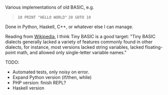 Various implementations of old BASIC, e.g.

> `10 PRINT "HELLO WORLD"`
> `20 GOTO 10`

Done in Python, Haskell, C++, or whatever else I can manage.

Reading from [Wikipedia](https://en.wikipedia.org/wiki/Tiny_BASIC), I think Tiny BASIC is a good target:
"Tiny BASIC dialects generally lacked a variety of features commonly found in other dialects, for instance, most versions lacked string variables, lacked floating-point math, and allowed only single-letter variable names."

TODO:
* Automated tests, only noisy on error.
* Expand Python version (if/then, while)
* PHP version: finish REPL?
* Haskell version
